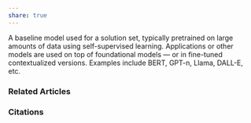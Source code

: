 ```yaml
---
share: true
---
```


A baseline model used for a solution set, typically pretrained on large amounts of data using self-supervised learning. Applications or other models are used on top of foundational models — or in fine-tuned contextualized versions. Examples include BERT, GPT-n, Llama, DALL-E, etc.

### Related Articles

### Citations
